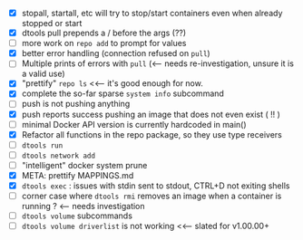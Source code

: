 - [x] stopall, startall, etc will try to stop/start containers even when already stopped or start<br> 
- [x] dtools pull prepends a / before the args (??)
- [ ] more work on `repo add` to prompt for values
- [x] better error handling (connection refused on `pull`)
- [ ] Multiple prints of errors with `pull` (<-- needs re-investigation, unsure it is a valid use)
- [x] "prettify" `repo ls` <<-- it's good enough for now.
- [x] complete the so-far sparse `system info` subcommand
- [ ] push is not pushing anything
- [x] push reports success pushing an image that does not even exist ( !! )
- [ ] minimal Docker API version is currently hardcoded in main() 
- [x] Refactor all functions in the repo package, so they use type receivers
- [ ] `dtools run`
- [ ] `dtools network add`
- [ ] "intelligent" docker system prune
- [x] META: prettify MAPPINGS.md
- [x] `dtools exec` : issues with stdin sent to stdout, CTRL+D not exiting shells
- [ ] corner case where `dtools rmi` removes an image when a container is running ? <-- needs investigation
- [ ] `dtools volume` subcommands
- [ ] `dtools volume driverlist` is not working <<-- slated for v1.00.00+

<br><br><br>
